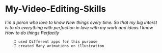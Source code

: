 # My-Video-Editing-Skills

_I'm a peron who love to know New things every time. So that my big interst is to do everything with perfaction_
_in love with my work and ideas I know How to do things Perfactly_

        I used Different apps for this purpose
        I created Many animations on illustration
